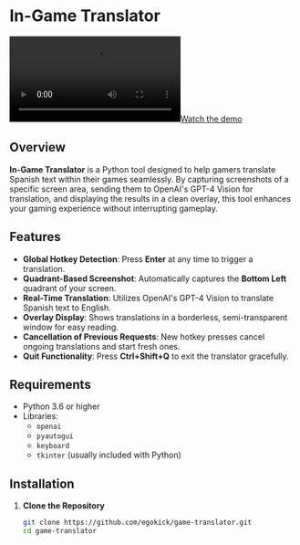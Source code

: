 # In-Game Translator


[![Watch the demo](https://private-user-images.githubusercontent.com/580550/406599818-723fc594-15ce-407d-9d62-3c3e7241f7dc.mp4?jwt=eyJhbGciOiJIUzI1NiIsInR5cCI6IkpXVCJ9.eyJpc3MiOiJnaXRodWIuY29tIiwiYXVkIjoicmF3LmdpdGh1YnVzZXJjb250ZW50LmNvbSIsImtleSI6ImtleTUiLCJleHAiOjE3Mzc3NTU5NDksIm5iZiI6MTczNzc1NTY0OSwicGF0aCI6Ii81ODA1NTAvNDA2NTk5ODE4LTcyM2ZjNTk0LTE1Y2UtNDA3ZC05ZDYyLTNjM2U3MjQxZjdkYy5tcDQ_WC1BbXotQWxnb3JpdGhtPUFXUzQtSE1BQy1TSEEyNTYmWC1BbXotQ3JlZGVudGlhbD1BS0lBVkNPRFlMU0E1M1BRSzRaQSUyRjIwMjUwMTI0JTJGdXMtZWFzdC0xJTJGczMlMkZhd3M0X3JlcXVlc3QmWC1BbXotRGF0ZT0yMDI1MDEyNFQyMTU0MDlaJlgtQW16LUV4cGlyZXM9MzAwJlgtQW16LVNpZ25hdHVyZT1kYzRmOTNmZTg2MmQzMmRmMGVhNmQxZDI3MjAxZjNmNmRiN2RiN2YwMzk1MTM5ZWM1MzlmMDYxYjljNmJlNzVlJlgtQW16LVNpZ25lZEhlYWRlcnM9aG9zdCJ9.Llcz3vV1Oeex8EueU_rfKaB3pl1t5oMJXyol6xe-WdQ)](https://private-user-images.githubusercontent.com/580550/406599818-723fc594-15ce-407d-9d62-3c3e7241f7dc.mp4?jwt=eyJhbGciOiJIUzI1NiIsInR5cCI6IkpXVCJ9.eyJpc3MiOiJnaXRodWIuY29tIiwiYXVkIjoicmF3LmdpdGh1YnVzZXJjb250ZW50LmNvbSIsImtleSI6ImtleTUiLCJleHAiOjE3Mzc3NTU5NDksIm5iZiI6MTczNzc1NTY0OSwicGF0aCI6Ii81ODA1NTAvNDA2NTk5ODE4LTcyM2ZjNTk0LTE1Y2UtNDA3ZC05ZDYyLTNjM2U3MjQxZjdkYy5tcDQ_WC1BbXotQWxnb3JpdGhtPUFXUzQtSE1BQy1TSEEyNTYmWC1BbXotQ3JlZGVudGlhbD1BS0lBVkNPRFlMU0E1M1BRSzRaQSUyRjIwMjUwMTI0JTJGdXMtZWFzdC0xJTJGczMlMkZhd3M0X3JlcXVlc3QmWC1BbXotRGF0ZT0yMDI1MDEyNFQyMTU0MDlaJlgtQW16LUV4cGlyZXM9MzAwJlgtQW16LVNpZ25hdHVyZT1kYzRmOTNmZTg2MmQzMmRmMGVhNmQxZDI3MjAxZjNmNmRiN2RiN2YwMzk1MTM5ZWM1MzlmMDYxYjljNmJlNzVlJlgtQW16LVNpZ25lZEhlYWRlcnM9aG9zdCJ9.Llcz3vV1Oeex8EueU_rfKaB3pl1t5oMJXyol6xe-WdQ)
## Overview

**In-Game Translator** is a Python tool designed to help gamers translate Spanish text within their games seamlessly. By capturing screenshots of a specific screen area, sending them to OpenAI's GPT-4 Vision for translation, and displaying the results in a clean overlay, this tool enhances your gaming experience without interrupting gameplay.

## Features

- **Global Hotkey Detection**: Press **Enter** at any time to trigger a translation.
- **Quadrant-Based Screenshot**: Automatically captures the **Bottom Left** quadrant of your screen.
- **Real-Time Translation**: Utilizes OpenAI's GPT-4 Vision to translate Spanish text to English.
- **Overlay Display**: Shows translations in a borderless, semi-transparent window for easy reading.
- **Cancellation of Previous Requests**: New hotkey presses cancel ongoing translations and start fresh ones.
- **Quit Functionality**: Press **Ctrl+Shift+Q** to exit the translator gracefully.

## Requirements

- Python 3.6 or higher
- Libraries:
  - `openai`
  - `pyautogui`
  - `keyboard`
  - `tkinter` (usually included with Python)

## Installation

1. **Clone the Repository**

   ```bash
   git clone https://github.com/egokick/game-translator.git
   cd game-translator
